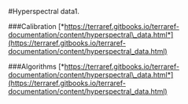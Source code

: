 #Hyperspectral data1.  

###Calibration 
[*https://terraref.gitbooks.io/terraref-documentation/content/hyperspectral\_data.html*](https://terraref.gitbooks.io/terraref-documentation/content/hyperspectral_data.html)

###Algorithms 
[*https://terraref.gitbooks.io/terraref-documentation/content/hyperspectral\_data.html*](https://terraref.gitbooks.io/terraref-documentation/content/hyperspectral_data.html)